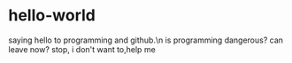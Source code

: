 # hello-world
saying hello to programming and github.\n
is programming dangerous? can leave now? stop, i don't want to,help me
